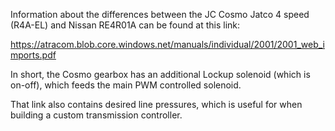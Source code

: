 Information about the differences between the JC Cosmo Jatco 4 speed (R4A-EL) and Nissan RE4R01A can be found at this link:

https://atracom.blob.core.windows.net/manuals/individual/2001/2001_web_imports.pdf

In short, the Cosmo gearbox has an additional Lockup solenoid (which is on-off), which feeds the main PWM controlled solenoid.

That link also contains desired line pressures, which is useful for when building a custom transmission controller.
